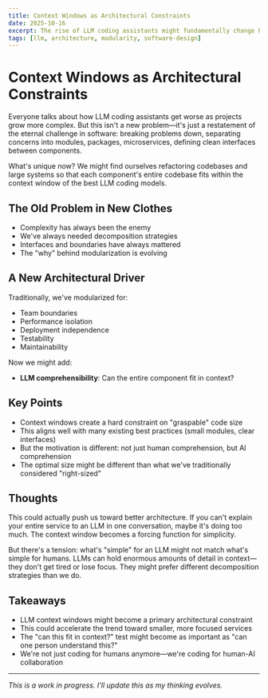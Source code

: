 ```yaml
---
title: Context Windows as Architectural Constraints
date: 2025-10-16
excerpt: The rise of LLM coding assistants might fundamentally change how we architect software—not for performance or maintainability, but to fit within context windows.
tags: [llm, architecture, modularity, software-design]
---
```


# Context Windows as Architectural Constraints

Everyone talks about how LLM coding assistants get worse as projects grow more complex. But this isn't a new problem—it's just a restatement of the eternal challenge in software: breaking problems down, separating concerns into modules, packages, microservices, defining clean interfaces between components.

What's unique now? We might find ourselves refactoring codebases and large systems so that each component's entire codebase fits within the context window of the best LLM coding models.

## The Old Problem in New Clothes

- Complexity has always been the enemy
- We've always needed decomposition strategies
- Interfaces and boundaries have always mattered
- The "why" behind modularization is evolving

## A New Architectural Driver

Traditionally, we've modularized for:
- Team boundaries
- Performance isolation
- Deployment independence
- Testability
- Maintainability

Now we might add:
- **LLM comprehensibility**: Can the entire component fit in context?

## Key Points

- Context windows create a hard constraint on "graspable" code size
- This aligns well with many existing best practices (small modules, clear interfaces)
- But the motivation is different: not just human comprehension, but AI comprehension
- The optimal size might be different than what we've traditionally considered "right-sized"

## Thoughts

This could actually push us toward better architecture. If you can't explain your entire service to an LLM in one conversation, maybe it's doing too much. The context window becomes a forcing function for simplicity.

But there's a tension: what's "simple" for an LLM might not match what's simple for humans. LLMs can hold enormous amounts of detail in context—they don't get tired or lose focus. They might prefer different decomposition strategies than we do.

## Takeaways

- LLM context windows might become a primary architectural constraint
- This could accelerate the trend toward smaller, more focused services
- The "can this fit in context?" test might become as important as "can one person understand this?"
- We're not just coding for humans anymore—we're coding for human-AI collaboration

---

*This is a work in progress. I'll update this as my thinking evolves.*
